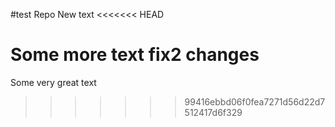 #test Repo
New text
<<<<<<< HEAD

Some more text
fix2 changes
=======
Some very great text
>>>>>>> 99416ebbd06f0fea7271d56d22d7512417d6f329

